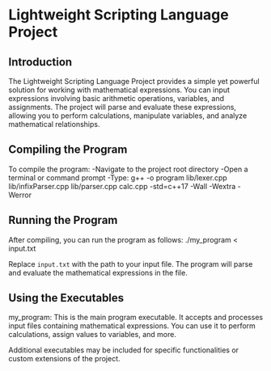 # Lightweight Scripting Language Project

## Introduction
The Lightweight Scripting Language Project provides a simple yet powerful solution for working with mathematical expressions. You can input expressions involving basic arithmetic operations, variables, and assignments. The project will parse and evaluate these expressions, allowing you to perform calculations, manipulate variables, and analyze mathematical relationships.

## Compiling the Program
To compile the program:
-Navigate to the project root directory 
-Open a terminal or command prompt
-Type: g++ -o program lib/lexer.cpp lib/infixParser.cpp lib/parser.cpp calc.cpp -std=c++17 -Wall -Wextra -Werror

## Running the Program
After compiling, you can run the program as follows: ./my_program < input.txt

Replace `input.txt` with the path to your input file. The program will parse and evaluate the mathematical expressions in the file.

## Using the Executables
my_program: This is the main program executable. It accepts and processes input files containing mathematical expressions. You can use it to perform calculations, assign values to variables, and more.

Additional executables may be included for specific functionalities or custom extensions of the project.
